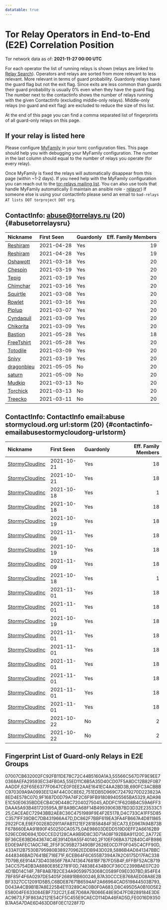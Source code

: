```yaml
---
datatable: true
---
```



# Tor Relay Operators in End-to-End (E2E) Correlation Position

Tor network data as of: **2021-11-27 00:00 UTC**

For each operator the list of running relays is shown (relays are linked to [Relay Search](https://metrics.torproject.org/rs.html)).
Operators and relays are sorted from more relevant to less relevant. More relevant in terms of guard probability.
Guardonly relays have the guard flag but not the exit flag.
Since exits are less common than guards their guard probability is usually 0% even when they have the guard flag.
The number next to the contactinfo shows the number of relays running with the given ContactInfo (excluding middle-only relays).
Middle-only relays (no guard and exit flag) are excluded to reduce the size of this list.

At the end of this page you can find a comma separated list of fingerprints of all guard-only relays on this page.

## If your relay is listed here
Please configure [MyFamily](https://www.torproject.org/docs/tor-manual.html.en#MyFamily) in your torrc configuration files.
This page should help you with debugging your MyFamily configuration. The number in the last column should equal to the number of
relays you operate (for every relay).

Once MyFamily is fixed the relays will automatically disappear from this page (within ~1-2 days).
If you need help with the MyFamily configuration you can reach out to the
[tor-relays mailing list](https://lists.torproject.org/cgi-bin/mailman/listinfo/tor-relays).
You can also use tools that handle MyFamily automatically (I maintain an ansible role - 
[relayor](https://medium.com/@nusenu/deploying-tor-relays-with-ansible-6612593fa34d))
If someone else is using your contactInfo please send an email to ```bad-relays AT lists DOT torproject DOT org```.


## ContactInfo: abuse@torrelays.ru (20) {#abusetorrelaysru}

| Nickname                                                                                              | First Seen   | Guardonly   |   Eff. Family Members |
|:------------------------------------------------------------------------------------------------------|:-------------|:------------|----------------------:|
| [Reshiram](https://metrics.torproject.org/rs.html#details/07007CB632002FC92FB11DE78C72C44B5160A1A3)   | 2021-04-28   | Yes         |                    19 |
| [Reshiram](https://metrics.torproject.org/rs.html#details/9F1687D0D79A74F2C6F9FB918089405565BA5329)   | 2021-04-28   | Yes         |                    19 |
| [Oshawott](https://metrics.torproject.org/rs.html#details/55ED11C6B5A35D40CD07F5A8DC12B82F0B7AADDF)   | 2021-03-18   | Yes         |                    20 |
| [Chespin](https://metrics.torproject.org/rs.html#details/DC862F7BBF619EA3FA4FB667A4D8118652922FC8)    | 2021-03-19   | Yes         |                    20 |
| [Tepig](https://metrics.torproject.org/rs.html#details/751EDB5D969C72479270D223823A8ED4E578C070)      | 2021-03-19   | Yes         |                    20 |
| [Chimchar](https://metrics.torproject.org/rs.html#details/ED967A94B73BF678660EAA91890F450250CA0575)   | 2021-03-16   | Yes         |                    20 |
| [Squirtle](https://metrics.torproject.org/rs.html#details/ADDFC1F6208B4C59A6FF3DAAA5A93B481720595A)   | 2021-03-08   | Yes         |                    20 |
| [Rowlet](https://metrics.torproject.org/rs.html#details/690FC3ACBBBC970309A9A0993EE12AF44C0C8E62)     | 2021-03-16   | Yes         |                    20 |
| [Piplup](https://metrics.torproject.org/rs.html#details/62F65E6377F0647CE0F0EE2AAE1641EC4AA2BD3B)     | 2021-03-07   | Yes         |                    20 |
| [Cyndaquil](https://metrics.torproject.org/rs.html#details/ADA98E1C50E0635BDDECB4C9D448C72040275045)  | 2021-03-09   | Yes         |                    20 |
| [Chikorita](https://metrics.torproject.org/rs.html#details/55566C567D7F9E9EE70368AEFA29593EC34FB0A5)  | 2021-03-09   | Yes         |                    20 |
| [Bastion](https://metrics.torproject.org/rs.html#details/E9EF002E8D2911AFAB1121EF281858484F3ECA73)    | 2021-05-28   | Yes         |                    18 |
| [FreeTshirt](https://metrics.torproject.org/rs.html#details/CACEAEC72943BB2AE8C36C4751989F9E4F2E5178) | 2021-05-28   | Yes         |                    20 |
| [Totodile](https://metrics.torproject.org/rs.html#details/BF8A9BCA68F14B49939063B7BD3D32E23533C125)   | 2021-03-09   | Yes         |                    20 |
| [Snivy](https://metrics.torproject.org/rs.html#details/D4C733CA1FF5D85C3571FF39DBC7DB431966A47D)      | 2021-03-19   | Yes         |                    20 |
| [dragonbleu](https://metrics.torproject.org/rs.html#details/24DC6F435824B3D82BFD7841D6FC2216BA11B8BC) | 2021-05-05   | No          |                    20 |
| [saturn](https://metrics.torproject.org/rs.html#details/5ECBA2DDE6403E0F0B73E452F65EA2606929332A)     | 2021-05-09   | No          |                    20 |
| [Mudkip](https://metrics.torproject.org/rs.html#details/75983F5660D894FCF2BE452DB35F3E594ADE4B08)     | 2021-03-13   | No          |                    20 |
| [Torchick](https://metrics.torproject.org/rs.html#details/91D129CEBBC3F1BE27BCF8019F1F7A8B0F27E1C2)   | 2021-03-13   | No          |                    20 |
| [Treecko](https://metrics.torproject.org/rs.html#details/E0F4900D063080D44AB4C043FBAB4C2F964CB612)    | 2021-03-11   | No          |                    20 |

## ContactInfo: ContactInfo email:abuse stormycloud.org url:storm (20) {#contactinfo-emailabusestormycloudorg-urlstorm}

| Nickname                                                                                                  | First Seen   | Guardonly   |   Eff. Family Members |
|:----------------------------------------------------------------------------------------------------------|:-------------|:------------|----------------------:|
| [StormyCloudInc](https://metrics.torproject.org/rs.html#details/FE0016D9350B7AA5A7DAE6D463DD8F0EC1228F7D) | 2021-10-21   | Yes         |                    18 |
| [StormyCloudInc](https://metrics.torproject.org/rs.html#details/5886B4AD841347BBC4448346BAD7641BE716E71F) | 2021-10-21   | Yes         |                    18 |
| [StormyCloudInc](https://metrics.torproject.org/rs.html#details/0AE98603DEDD519D0EFF2A66162B9529ECD9D694) | 2021-10-18   | Yes         |                     1 |
| [StormyCloudInc](https://metrics.torproject.org/rs.html#details/2F5F3C95B273490BF2626E0CD7F0F045C4CFF90D) | 2021-10-18   | Yes         |                    18 |
| [StormyCloudInc](https://metrics.torproject.org/rs.html#details/2A772EBF36CE63BD643674C4E3914D9A55F40140) | 2021-10-19   | Yes         |                    18 |
| [StormyCloudInc](https://metrics.torproject.org/rs.html#details/854FE47BF85F4F6A0297DE5405F26891BB600246) | 2021-11-09   | Yes         |                    18 |
| [StormyCloudInc](https://metrics.torproject.org/rs.html#details/E4E7D68A7B066E48E9D47FDB289184E3DEAC9673) | 2021-10-19   | Yes         |                    18 |
| [StormyCloudInc](https://metrics.torproject.org/rs.html#details/D043A4CB9B1B7A8E225B4E113289CAC0B0F0A683) | 2021-11-09   | Yes         |                    18 |
| [StormyCloudInc](https://metrics.torproject.org/rs.html#details/D8C495D5A0B10D5E2E58004FE633084EBF732C21) | 2021-10-18   | Yes         |                     1 |
| [StormyCloudInc](https://metrics.torproject.org/rs.html#details/C6BDE87671B6594AF2A66964CAD519844503B793) | 2021-11-01   | Yes         |                    18 |
| [StormyCloudInc](https://metrics.torproject.org/rs.html#details/2F10EF06BA3712840C4FB986ED0E9AFEC1A0C74E) | 2021-11-01   | Yes         |                    18 |
| [StormyCloudInc](https://metrics.torproject.org/rs.html#details/74838E434B0CF36CC2399BAE07C204D1BD14C14F) | 2021-10-19   | Yes         |                    18 |
| [StormyCloudInc](https://metrics.torproject.org/rs.html#details/6E914A73D403856F78A7413647681BF7B7FD5B4F) | 2021-11-01   | Yes         |                    18 |
| [StormyCloudInc](https://metrics.torproject.org/rs.html#details/6FFBF52ACB71934CC5754DB3A8880E85E2781F0D) | 2021-11-01   | Yes         |                    18 |
| [StormyCloudInc](https://metrics.torproject.org/rs.html#details/F3F863A2121E54CF5C455E9CAECD114DA46FAD5D) | 2021-11-01   | Yes         |                    18 |
| [StormyCloudInc](https://metrics.torproject.org/rs.html#details/B7A30CCCEB768AED08A8E2BBF3327CC12091D5B5) | 2021-11-01   | Yes         |                    18 |
| [StormyCloudInc](https://metrics.torproject.org/rs.html#details/6CEB64F6C655B7394A7A2C6175D17FAC3387D79B) | 2021-11-01   | Yes         |                    18 |
| [StormyCloudInc](https://metrics.torproject.org/rs.html#details/1D0CCED2128CAA9B9D8C3D71A08F192BBA91120C) | 2021-11-01   | Yes         |                    18 |
| [StormyCloudInc](https://metrics.torproject.org/rs.html#details/69093E6A0A39704E69042AA8928148FFAFE15BCB) | 2021-10-22   | No          |                     2 |
| [StormyCloudInc](https://metrics.torproject.org/rs.html#details/76AE930782A3EA62AB5C0D72C6C72EF291D37B4E) | 2021-10-22   | No          |                     2 |


## Fingerprint List of Guard-only Relays in E2E Groups

07007CB632002FC92FB11DE78C72C44B5160A1A3,55566C567D7F9E9EE70368AEFA29593EC34FB0A5,55ED11C6B5A35D40CD07F5A8DC12B82F0B7AADDF,62F65E6377F0647CE0F0EE2AAE1641EC4AA2BD3B,690FC3ACBBBC970309A9A0993EE12AF44C0C8E62,751EDB5D969C72479270D223823A8ED4E578C070,9F1687D0D79A74F2C6F9FB918089405565BA5329,ADA98E1C50E0635BDDECB4C9D448C72040275045,ADDFC1F6208B4C59A6FF3DAAA5A93B481720595A,BF8A9BCA68F14B49939063B7BD3D32E23533C125,CACEAEC72943BB2AE8C36C4751989F9E4F2E5178,D4C733CA1FF5D85C3571FF39DBC7DB431966A47D,DC862F7BBF619EA3FA4FB667A4D8118652922FC8,E9EF002E8D2911AFAB1121EF281858484F3ECA73,ED967A94B73BF678660EAA91890F450250CA0575,0AE98603DEDD519D0EFF2A66162B9529ECD9D694,1D0CCED2128CAA9B9D8C3D71A08F192BBA91120C,2A772EBF36CE63BD643674C4E3914D9A55F40140,2F10EF06BA3712840C4FB986ED0E9AFEC1A0C74E,2F5F3C95B273490BF2626E0CD7F0F045C4CFF90D,433A112B7530B795980B389270962EDDB943D028,5886B4AD841347BBC4448346BAD7641BE716E71F,6CEB64F6C655B7394A7A2C6175D17FAC3387D79B,6E914A73D403856F78A7413647681BF7B7FD5B4F,6FFBF52ACB71934CC5754DB3A8880E85E2781F0D,74838E434B0CF36CC2399BAE07C204D1BD14C14F,78F8AB7B2CE34A90599753068C0589F09E0307BD,854FE47BF85F4F6A0297DE5405F26891BB600246,B7A30CCCEB768AED08A8E2BBF3327CC12091D5B5,C6BDE87671B6594AF2A66964CAD519844503B793,D043A4CB9B1B7A8E225B4E113289CAC0B0F0A683,D8C495D5A0B10D5E2E58004FE633084EBF732C21,E4E7D68A7B066E48E9D47FDB289184E3DEAC9673,F3F863A2121E54CF5C455E9CAECD114DA46FAD5D,FE0016D9350B7AA5A7DAE6D463DD8F0EC1228F7D